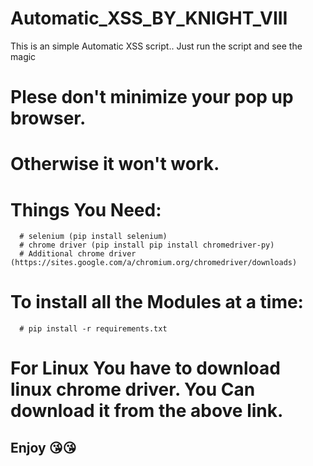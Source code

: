 # Automatic_XSS_BY_KNIGHT_VIII

This is an simple Automatic XSS script..
Just run the script and see the magic

# Plese don't minimize your pop up browser.
# Otherwise it won't work.

# Things You Need:
      # selenium (pip install selenium)
      # chrome driver (pip install pip install chromedriver-py)
      # Additional chrome driver (https://sites.google.com/a/chromium.org/chromedriver/downloads)
      
# To install all the Modules at a time:
      # pip install -r requirements.txt


# For Linux You have to download linux chrome driver. You Can download it from the above link.
      

## Enjoy 😘😘
